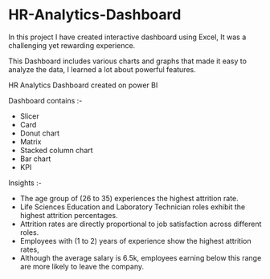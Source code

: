 # HR-Analytics-Dashboard

In this project I have created interactive dashboard using Excel, It was a challenging yet rewarding experience.

This Dashboard includes various charts and graphs that made it easy to analyze the data, I learned a lot about powerful features.

HR Analytics Dashboard created on power BI

Dashboard contains :-

- Slicer
- Card
- Donut chart
- Matrix
- Stacked column chart
- Bar chart
- KPI

Insights :- 

- The age group of (26 to 35) experiences the highest attrition rate.
- Life Sciences Education and Laboratory Technician roles exhibit the highest attrition percentages.
- Attrition rates are directly proportional to job
satisfaction across different roles.
- Employees with (1 to 2) years of experience show the highest attrition rates,
- Although the average salary is 6.5k, employees earning below this range are more likely to leave the company.
